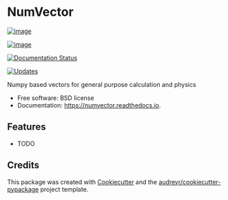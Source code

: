 # NumVector

[![image](https://img.shields.io/pypi/v/numvector.svg)](https://pypi.python.org/pypi/numvector)

[![image](https://img.shields.io/travis/henryiii/numvector.svg)](https://travis-ci.org/henryiii/numvector)

[![Documentation Status](https://readthedocs.org/projects/numvector/badge/?version=latest)](https://numvector.readthedocs.io/en/latest/?badge=latest)

[![Updates](https://pyup.io/repos/github/henryiii/numvector/shield.svg)](https://pyup.io/repos/github/henryiii/numvector/)

Numpy based vectors for general purpose calculation and physics

-   Free software: BSD license
-   Documentation: <https://numvector.readthedocs.io>.

## Features

-   TODO

## Credits

This package was created with
[Cookiecutter](https://github.com/audreyr/cookiecutter) and the
[audreyr/cookiecutter-pypackage](https://github.com/audreyr/cookiecutter-pypackage)
project template.
